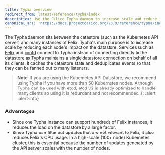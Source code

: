 ```yaml
---
title: Typha overview
redirect_from: latest/reference/typha/index
description: Use the Calico Typha daemon to increase scale and reduce impact on the datastore
canonical_url: 'https://docs.projectcalico.org/v3.9/reference/typha/index'
---
```


The Typha daemon sits between the datastore (such as the Kubernetes API server) and many instances of Felix. Typha's main purpose is to increase scale by reducing each node's impact on the datastore.  Services such as [Felix](https://github.com/projectcalico/felix) and [confd](https://github.com/projectcalico/confd) connect to Typha instead of connecting directly to the datastore as Typha maintains a single datastore connection on behalf of all its clients. It caches the datastore state and deduplicates events so that they can be fanned out to many listeners.

> **Note**: If you are using the Kubernetes API Datastore, we recommend using Typha if you have more than 50 Kubernetes nodes. Although Typha can be used with etcd, etcd v3 is already optimized to handle many clients so using it is redundant and not recommended.
{: .alert .alert-info}

### Advantages
- Since one Typha instance can support hundreds of Felix instances, it reduces the load on the datastore by a large factor.
- Since Typha can filter out updates that are not relevant to Felix, it also reduces Felix's CPU usage. In a high-scale (100+ node) Kubernetes cluster, this is essential because the number of updates generated by the API server scales with the number of nodes.
